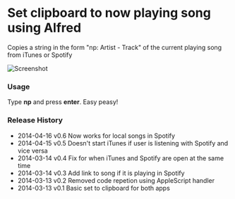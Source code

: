 Set clipboard to now playing song using Alfred
=================

Copies a string in the form "np: Artist - Track" of the current playing song from iTunes or Spotify

![Screenshot](http://rickardlaurin.ghost.io/content/images/2014/Mar/Screenshot_2014_03_13_19_15_13.png)

### Usage
Type **np** and press **enter**. Easy peasy!

### Release History
* 2014-04-16   v0.6   Now works for local songs in Spotify
* 2014-04-15   v0.5   Doesn't start iTunes if user is listening with Spotify and vice versa
* 2014-03-14   v0.4   Fix for when iTunes and Spotify are open at the same time
* 2014-03-14   v0.3   Add link to song if it is playing in Spotify
* 2014-03-13   v0.2   Removed code repetion using AppleScript handler
* 2014-03-13   v0.1   Basic set to clipboard for both apps
